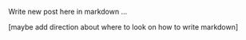 <!--Greymatter
{
  "name": "Awesome Idea",
  "description": "details of awesome idea",
  "createDate": "Sat Aug 12 2017 22:26:03 GMT-0500 (CDT)",
  "updateDate": "Sat Aug 12 2017 22:26:03 GMT-0500 (CDT)",
}
-->

Write new post here in markdown ...

[maybe add direction about where to look on how to write markdown]
